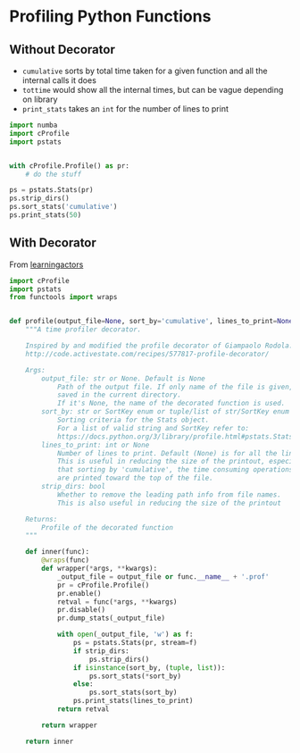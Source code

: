 # Profiling Python Functions
## Without Decorator

- `cumulative` sorts by total time taken for a given function and all the internal calls it does
- `tottime` would show all the internal times, but can be vague depending on library
- `print_stats` takes an `int` for the number of lines to print

```python 
import numba
import cProfile
import pstats


with cProfile.Profile() as pr:
    # do the stuff

ps = pstats.Stats(pr)
ps.strip_dirs()
ps.sort_stats('cumulative')
ps.print_stats(50)

```

## With Decorator

From [learningactors](https://learningactors.com/how-to-profile-your-code-in-python/)

```python
import cProfile
import pstats
from functools import wraps


def profile(output_file=None, sort_by='cumulative', lines_to_print=None, strip_dirs=False):
    """A time profiler decorator.

    Inspired by and modified the profile decorator of Giampaolo Rodola:
    http://code.activestate.com/recipes/577817-profile-decorator/

    Args:
        output_file: str or None. Default is None
            Path of the output file. If only name of the file is given, it's
            saved in the current directory.
            If it's None, the name of the decorated function is used.
        sort_by: str or SortKey enum or tuple/list of str/SortKey enum
            Sorting criteria for the Stats object.
            For a list of valid string and SortKey refer to:
            https://docs.python.org/3/library/profile.html#pstats.Stats.sort_stats
        lines_to_print: int or None
            Number of lines to print. Default (None) is for all the lines.
            This is useful in reducing the size of the printout, especially
            that sorting by 'cumulative', the time consuming operations
            are printed toward the top of the file.
        strip_dirs: bool
            Whether to remove the leading path info from file names.
            This is also useful in reducing the size of the printout

    Returns:
        Profile of the decorated function
    """

    def inner(func):
        @wraps(func)
        def wrapper(*args, **kwargs):
            _output_file = output_file or func.__name__ + '.prof'
            pr = cProfile.Profile()
            pr.enable()
            retval = func(*args, **kwargs)
            pr.disable()
            pr.dump_stats(_output_file)

            with open(_output_file, 'w') as f:
                ps = pstats.Stats(pr, stream=f)
                if strip_dirs:
                    ps.strip_dirs()
                if isinstance(sort_by, (tuple, list)):
                    ps.sort_stats(*sort_by)
                else:
                    ps.sort_stats(sort_by)
                ps.print_stats(lines_to_print)
            return retval

        return wrapper

    return inner
```